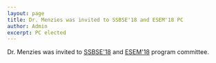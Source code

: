 ```yaml
---
layout: page
title: Dr. Menzies was invited to SSBSE'18 and ESEM'18 PC
author: Admin
excerpt: PC elected
---
```

Dr. Menzies was invited to [SSBSE'18](http://ssbse18.irisa.fr/) and [ESEM'18](https://eseiw2018.wixsite.com/esem2018) program committee.